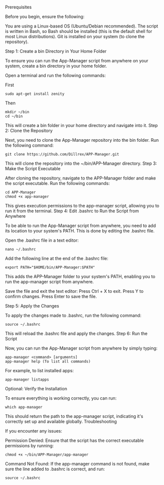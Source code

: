 Prerequisites

Before you begin, ensure the following:

You are using a Linux-based OS (Ubuntu/Debian recommended).
The script is written in Bash, so Bash should be installed (this is the default shell for most Linux distributions).
Git is installed on your system (to clone the repository).

Step 1: Create a bin Directory in Your Home Folder

To ensure you can run the App-Manager script from anywhere on your system, create a bin directory in your home folder.

Open a terminal and run the following commands:

First

    sudo apt-get install zenity
    
Then

    mkdir ~/bin
    cd ~/bin

This will create a bin folder in your home directory and navigate into it.
Step 2: Clone the Repository

Next, you need to clone the App-Manager repository into the bin folder. Run the following command:

    git clone https://github.com/Dillrex/APP-Manager.git

This will clone the repository into the ~/bin/APP-Manager directory.
Step 3: Make the Script Executable

After cloning the repository, navigate to the APP-Manager folder and make the script executable. Run the following commands:

    cd APP-Manager
    chmod +x app-manager

This gives execution permissions to the app-manager script, allowing you to run it from the terminal.
Step 4: Edit .bashrc to Run the Script from Anywhere

To be able to run the App-Manager script from anywhere, you need to add its location to your system's PATH. This is done by editing the .bashrc file.

Open the .bashrc file in a text editor:

    nano ~/.bashrc

Add the following line at the end of the .bashrc file:

    export PATH="$HOME/bin/APP-Manager:$PATH"

This adds the APP-Manager folder to your system's PATH, enabling you to run the app-manager script from anywhere.

Save the file and exit the text editor:
Press Ctrl + X to exit.
Press Y to confirm changes.
Press Enter to save the file.

Step 5: Apply the Changes

To apply the changes made to .bashrc, run the following command:

    source ~/.bashrc

This will reload the .bashrc file and apply the changes.
Step 6: Run the Script

Now, you can run the App-Manager script from anywhere by simply typing:

    app-manager <command> [arguments]
    app-manager help (To list all commands)

For example, to list installed apps:

    app-manager listapps

Optional: Verify the Installation

To ensure everything is working correctly, you can run:

    which app-manager

This should return the path to the app-manager script, indicating it's correctly set up and available globally.
Troubleshooting

If you encounter any issues:

Permission Denied: Ensure that the script has the correct executable permissions by running:

    chmod +x ~/bin/APP-Manager/app-manager

Command Not Found: If the app-manager command is not found, make sure the line added to .bashrc is correct, and run:

    source ~/.bashrc
